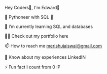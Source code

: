 Hey Coders🤖, I'm Edward🐉

🐍 Pythoneer with SQL 🐍

<!---
edwardleewj/edwardleewj is a ✨ special ✨ repository because its `README.md` (this file) appears on your GitHub profile.
You can click the Preview link to take a look at your changes.
--->

🌱 I’m currently learning SQL and databases

👨‍💻 Check out my portfolio here

📫 How to reach me merishujaiswal@gmail.com

📄 Know about my experiences LinkedIN

⚡ Fun fact I count from 0 :P
